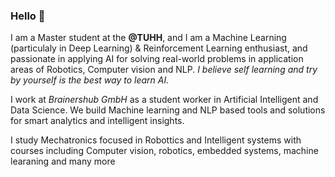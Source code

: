 ### Hello 👋

I am a Master student at the **@TUHH**, and I am a Machine Learning (particulaly in Deep Learning) & Reinforcement Learning enthusiast, and passionate in applying AI for solving real-world problems in application areas of Robotics, Computer vision and NLP.
*I believe self learning and try by yourself is the best way to learn AI.*

I work at *Brainershub GmbH* as a student worker in Artificial Intelligent and Data Science. We build Machine learning and NLP based tools and solutions for  smart analytics and intelligent insights.

I study Mechatronics focused in Robottics and Intelligent systems with courses including Computer vision, robotics, embedded systems, machine learaning and many more

 <!--- 
- 👯 I’m looking to collaborate on ...
- 🤔 I’m looking for help with ...
- 💬 Ask me about ...
- 📫 How to reach me: ...
- 😄 Pronouns: ...
- ⚡ Fun fact: ...

Add more about my projects 


--->


